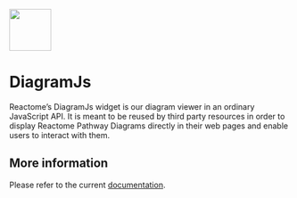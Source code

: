 [<img src=https://user-images.githubusercontent.com/6883670/31999264-976dfb86-b98a-11e7-9432-0316345a72ea.png height=75 />](https://reactome.org)

# DiagramJs
Reactome’s DiagramJs widget is our diagram viewer in an ordinary JavaScript API. It is meant to be reused by third party resources in order to display Reactome Pathway Diagrams directly in their web pages and enable users to interact with them.

## More information

Please refer to the current [documentation](http://www.reactome.org/pages/documentation/developer-guide/diagram/diagram-js/).
